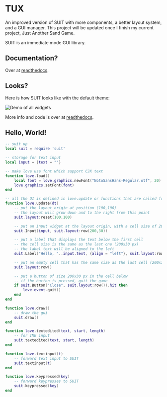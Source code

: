 # TUX

An improved version of SUIT with more components, a better layout system, and a GUI manager. This project will be updated once I finish my current project, Just Another Sand Game.

SUIT is an immediate mode GUI library.

## Documentation?

Over at [readthedocs](http://suit.readthedocs.org/en/latest/).

## Looks?

Here is how SUIT looks like with the default theme:

![Demo of all widgets](docs/_static/demo.gif)

More info and code is over at [readthedocs](http://suit.readthedocs.org/en/latest/).

## Hello, World!

```lua
-- suit up
local suit = require 'suit'

-- storage for text input
local input = {text = ""}

-- make love use font which support CJK text
function love.load()
    local font = love.graphics.newFont("NotoSansHans-Regular.otf", 20)
    love.graphics.setFont(font)
end

-- all the UI is defined in love.update or functions that are called from here
function love.update(dt)
	-- put the layout origin at position (100,100)
	-- the layout will grow down and to the right from this point
	suit.layout:reset(100,100)

	-- put an input widget at the layout origin, with a cell size of 200 by 30 pixels
	suit.Input(input, suit.layout:row(200,30))

	-- put a label that displays the text below the first cell
	-- the cell size is the same as the last one (200x30 px)
	-- the label text will be aligned to the left
	suit.Label("Hello, "..input.text, {align = "left"}, suit.layout:row())

	-- put an empty cell that has the same size as the last cell (200x30 px)
	suit.layout:row()

	-- put a button of size 200x30 px in the cell below
	-- if the button is pressed, quit the game
	if suit.Button("Close", suit.layout:row()).hit then
		love.event.quit()
	end
end

function love.draw()
	-- draw the gui
	suit.draw()
end

function love.textedited(text, start, length)
    -- for IME input
    suit.textedited(text, start, length)
end

function love.textinput(t)
	-- forward text input to SUIT
	suit.textinput(t)
end

function love.keypressed(key)
	-- forward keypresses to SUIT
	suit.keypressed(key)
end
```
